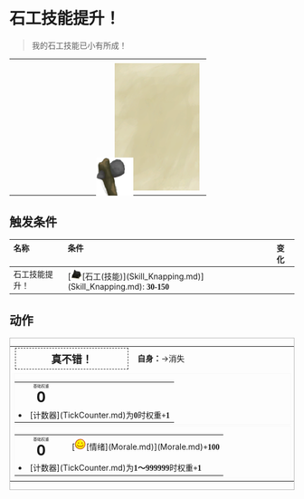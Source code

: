 # 石工技能提升！  
> 我的石工技能已小有所成！  
  
<style>
        .table4384 th,td{
            text-align:left;
            vertical-align:top;
        }
        </style><table class="table table-bordered table4384" data-toggle="table"  data-show-header="false"><thead style="display:none"><tr ><th  style="width:50%;"  data-sortable="true"  >title</th><th  style="width:50%;"  ></th></tr></thead><tr ><td  style="width:50%;"  ></td><td  style="width:50%;"  ><div style="float:right; margin:5px"><div class="gamecard" style="width:150px; height:225px;"><a href="Event_SkillKnapping2.md" style="color:black"><img class="bg" decoding="async" src="../wiki/Sprite/BG_SandTop.png" href="a.md" style="max-width:150px;max-height:225px;"><img decoding="async" src="../wiki/Sprite/StoneAxe.png" class="cardimage" style="transform: translate(-50%, -50%) scale(0.4398826979472141);"><span style="font-size: 25px;">石工技能提升！</span></a></div></div></td></tr></tbody></table>  
  
## 触发条件  
<style>
        .table9043 th,td{
            text-align:left;
            vertical-align:top;
        }
        </style><table class="table table-bordered table9043" data-toggle="table"  ><thead style=""><tr ><th  style=""  >名称</th><th  style=""  >条件</th><th  style=""  data-sortable="true"  >变化</th></tr></thead><tr ><td  style=""  >石工技能提升！</td><td  style=""  >[<div style="width:20px;display:inline-block;text-align:center"><img decoding="async" src="../wiki/Sprite/Obsidian.png" href="a.md" style="max-width:20px;max-height:20px;"></div>[石工(技能)](Skill_Knapping.md)](Skill_Knapping.md): <span style="font-family:ui-monospace"><b>30-150</b></span></td><td  style=""  ></td></tr></tbody></table>  
  
## 动作  
<div  style="border:1px solid #BBB"><table><tr><td rowspan="2" style="width:200px;text-align:center;font-size:1.3em;font-weight:bold"><div style="padding:5px;border:1px dashed #333"><div>真不错！</div></div></td><td></td></tr><tr><td><b>自身：</b>→消失</td></tr><tr><td colspan="2"><div style="columns:auto"><div style="display:inline-block;width:100%;break-inside: avoid;border:1px solid #F8F8F8"><table style="margin-bottom:3px;"><tr><td rowspan=2 style="text-align:center" width="80px"><div style="font-size:0.5em">基础权重</div><div style="font-size:1.8em;font-weight:bold">0</div></td><td style="font-size:0.6em;line-height:0.6em;font-weight:bold"></td></tr><tr><td></td></tr><tr><td colspan=2><li>[计数器](TickCounter.md)为<span style="font-family:ui-monospace"><b>0</b></span>时权重<span style="font-family:ui-monospace"><b>+1</b></span></li></td></tr></table></div><div style="display:inline-block;width:100%;break-inside: avoid;border:1px solid #F8F8F8"><table style="margin-bottom:3px;"><tr><td rowspan=2 style="text-align:center" width="80px"><div style="font-size:0.5em">基础权重</div><div style="font-size:1.8em;font-weight:bold">0</div></td><td style="font-size:0.6em;line-height:0.6em;font-weight:bold"></td></tr><tr><td>[<div style="width:20px;display:inline-block;text-align:center"><img decoding="async" src="../wiki/Sprite/Content.png" href="a.md" style="max-width:20px;max-height:20px;"></div>[情绪](Morale.md)](Morale.md)<span style="font-family:ui-monospace"><b>+100</b></span></td></tr><tr><td colspan=2><li>[计数器](TickCounter.md)为<span style="font-family:ui-monospace"><b>1～999999</b></span>时权重<span style="font-family:ui-monospace"><b>+1</b></span></li></td></tr></table></div></div></td></tr></table></div>  
  
  


<script>document.title="石工技能提升！ - 卡牌生存百科 Card Survival Wiki";</script>
